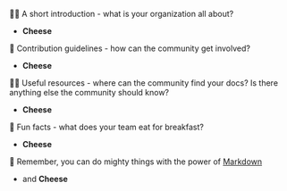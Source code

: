 🙋‍♀️ A short introduction - what is your organization all about?

- **Cheese**
  
🌈 Contribution guidelines - how can the community get involved?

- **Cheese**
  
👩‍💻 Useful resources - where can the community find your docs? Is there anything else the community should know?

- **Cheese**
  
🍿 Fun facts - what does your team eat for breakfast?

- **Cheese**

🧙 Remember, you can do mighty things with the power of [Markdown](https://docs.github.com/github/writing-on-github/getting-started-with-writing-and-formatting-on-github/basic-writing-and-formatting-syntax)

- and **Cheese** 
